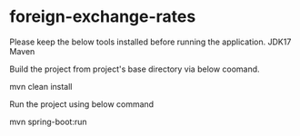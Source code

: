 # foreign-exchange-rates

Please keep the below tools installed before running the application.
JDK17
Maven

Build the project from project's base directory via below coomand.

mvn clean install

Run the project using below command

mvn spring-boot:run
